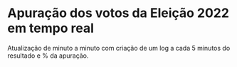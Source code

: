 # Apuração dos votos da Eleição 2022 em tempo real

Atualização de minuto a minuto com criação de um log a cada 5 minutos do resultado e % da apuração.
